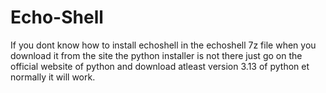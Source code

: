 # Echo-Shell
If you dont know how to install echoshell in the echoshell 7z file when you download it from the site the python installer is not there just go on the official website of python and download atleast version 3.13 of python et normally it will work.
